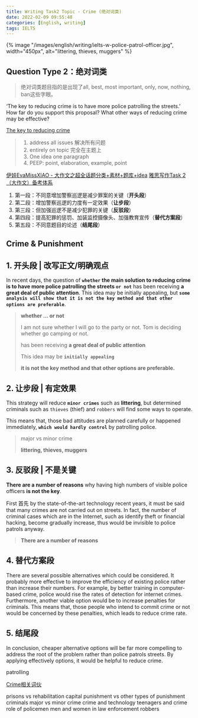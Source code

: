 ```yaml
---
title: Writing Task2 Topic - Crime (绝对词类)
date: 2022-02-09 09:55:48
categories: [English, writing]
tags: IELTS
---
```


{% image "/images/english/writing/ielts-w-police-patrol-officer.jpg", width="450px", alt="littering, thieves, muggers" %}

<!-- more -->

## Question Type 2：绝对词类

> 绝对词类题目指的是出现了all, best, most important, only, now, nothing, ban这些字眼。

‘The key to reducing crime is to have more police patrolling the streets.’ How far do you support this proposal? What other ways of reducing crime may be effective?

[The key to reducing crime](https://writing9.com/text/5ede5fd09c2e600018fe3f91)


> 1. address all issues 解决所有问题
> 2. entirely on topic 完全在主题上
> 3. One idea one paragraph
> 4. PEEP: point, elaboration, example, point

[伊娃EvaMissXIAO​ - 大作文之超全话题分类+素材+题库+idea](https://zhuanlan.zhihu.com/p/138144807)
[雅思写作Task 2（大作文）备考体系](https://zhuanlan.zhihu.com/p/114305647)

1. 第一段：不同意增加警察巡逻是减少罪案的关键（**开头段**）
2. 第二段：增加警察巡逻的力度有一定效果（**让步段**）
3. 第三段：但加强巡逻不是减少犯罪的关键（**反驳段**）
4. 第四段：提高犯罪的惩罚、加装监控摄像头、加强教育宣传（**替代方案段**）
5. 第五段：不同意题目的论述（**结尾段**）

## Crime & Punishment

## 1. 开头段 | 改写正文/明确观点

In recent days, the question of **`whether` the main solution to reducing crime is to have more police patrolling the streets `or not`** has been receiving **a great deal of public attention**. This idea may be initially appealing, but **`some analysis will show that it is not the key method and that other options are preferable`**.

> **whether ... or not**
>
>   I am not sure whether I will go to the party or not.
>   Tom is deciding whether go camping or not.
> 
> has been receiving **a great deal of public attention**
>
> This idea may be **`initially appealing`** 
>
> **it is not the key method and that other options are preferable.**

## 2. 让步段 | 有定效果

This strategy will reduce **`minor crimes`** such as **littering**, but determined criminals such as `thieves` (thief) and `robbers` will find some ways to operate. 

This means that, those bad attitudes are planned carefully or happened immediately, **`which would hardly control`** by patrolling police.

> major vs minor crime
>
> **littering, thieves, muggers**

## 3. 反驳段 | 不是关键

**There are a number of reasons** why having high numbers of visible police officers **is not the key**. 

First 首先
 by the state-of-the-art technology recent years, it must be said that many crimes are not carried out on streets. In fact, the number of criminal cases which are in the Internet, such as identify theft or financial hacking, become gradually increase, thus would be invisible to police patrols anyway. 

> **There are a number of reasons**
>
> 

## 4. 替代方案段

There are several possible alternatives which could be considered. It probably more effective to improve the efficiency of existing police rather than increase their numbers. For example, by better training in computer-based crime, police would rise the rates of detection for internet crimes. Furthermore, another viable option would be to increase penalties for criminals. This means that, those people who intend to commit crime or not would be concerned by these penalties, which leads to reduce crime rate.

## 5. 结尾段

In conclusion, cheaper alternative options will be far more compelling to address the root of the problem rather than police patrols streets. By applying effectively options, it would be helpful to reduce crime.

patrolling


[Crime相关词伙](https://mp.weixin.qq.com/s/5kQsfpNPIIwOOf59ZDTSMg)

prisons vs rehabilitation
capital punishment vs other types of punishment
criminals
major vs minor crime
crime and technology
teenagers and crime
role of policemen
men and women in law enforcement
robbers

